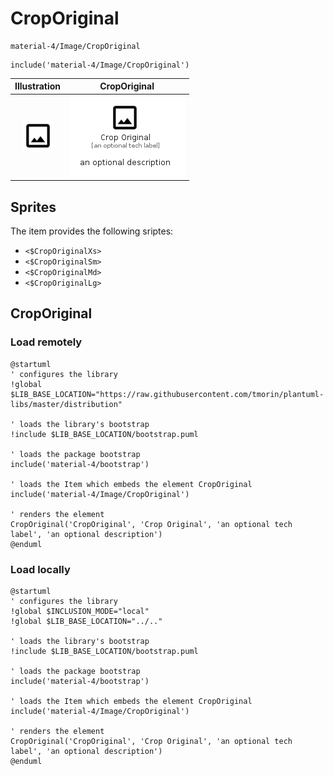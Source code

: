 # CropOriginal


```text
material-4/Image/CropOriginal
```

```text
include('material-4/Image/CropOriginal')
```



| Illustration | CropOriginal |
| :---: | :---: |
| ![illustration for Illustration](../../material-4/Image/CropOriginal.png) | ![illustration for CropOriginal](../../material-4/Image/CropOriginal.Local.png) |



## Sprites
The item provides the following sriptes:

- `<$CropOriginalXs>`
- `<$CropOriginalSm>`
- `<$CropOriginalMd>`
- `<$CropOriginalLg>`





## CropOriginal

### Load remotely
```plantuml
@startuml
' configures the library
!global $LIB_BASE_LOCATION="https://raw.githubusercontent.com/tmorin/plantuml-libs/master/distribution"

' loads the library's bootstrap
!include $LIB_BASE_LOCATION/bootstrap.puml

' loads the package bootstrap
include('material-4/bootstrap')

' loads the Item which embeds the element CropOriginal
include('material-4/Image/CropOriginal')

' renders the element
CropOriginal('CropOriginal', 'Crop Original', 'an optional tech label', 'an optional description')
@enduml
```

### Load locally
```plantuml
@startuml
' configures the library
!global $INCLUSION_MODE="local"
!global $LIB_BASE_LOCATION="../.."

' loads the library's bootstrap
!include $LIB_BASE_LOCATION/bootstrap.puml

' loads the package bootstrap
include('material-4/bootstrap')

' loads the Item which embeds the element CropOriginal
include('material-4/Image/CropOriginal')

' renders the element
CropOriginal('CropOriginal', 'Crop Original', 'an optional tech label', 'an optional description')
@enduml
```

